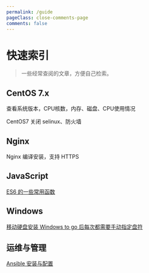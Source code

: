 ```yaml
---
permalink: /guide
pageClass: close-comments-page
comments: false
---
```


# 快速索引

> 一些经常查阅的文章，方便自己检索。

## CentOS 7.x

<a :href="$withBase('/2021/03/22/centos7-system-version-cpu-memory-disk/')">查看系统版本，CPU核数，内存、磁盘、CPU使用情况</a>

<a :href="$withBase('/2021/03/27/centos7-turn-off-selinux-firewall/')">CentOS7 关闭 selinux、防火墙</a>

## Nginx

<a :href="$withBase('/2021/04/10/nginx-compile-install-with-https/')">Nginx 编译安装，支持 HTTPS</a>

## JavaScript

[ES6 的一些常用函数](#Web/JavaScript/ES6%20%E7%9A%84%E4%B8%80%E4%BA%9B%E5%B8%B8%E7%94%A8%E5%87%BD%E6%95%B0)

## Windows

[移动硬盘安装 Windows to go 后每次都需要手动指定盘符](#Windows/%E7%A7%BB%E5%8A%A8%E7%A1%AC%E7%9B%98%E5%AE%89%E8%A3%85%20Windows%20to%20go%20%E5%90%8E%E6%AF%8F%E6%AC%A1%E9%83%BD%E9%9C%80%E8%A6%81%E6%89%8B%E5%8A%A8%E6%8C%87%E5%AE%9A%E7%9B%98%E7%AC%A6)

## 运维与管理

[Ansible 安装与配置](#%E8%BF%90%E7%BB%B4%E4%B8%8E%E7%AE%A1%E7%90%86/Ansible%20%E5%AE%89%E8%A3%85%E4%B8%8E%E9%85%8D%E7%BD%AE)

